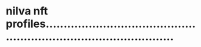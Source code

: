 # nilva nft profiles.........................................................................................
